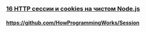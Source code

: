 ### [16 HTTP сессии и cookies на чистом Node.js](https://www.youtube.com/watch?v=T_wKXuWW4Wo)

#### https://github.com/HowProgrammingWorks/Session

